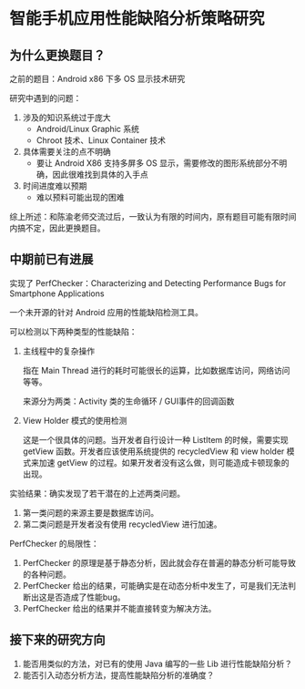 # 智能手机应用性能缺陷分析策略研究

## 为什么更换题目？
之前的题目：Android x86 下多 OS 显示技术研究

研究中遇到的问题：

1. 涉及的知识系统过于庞大
	+ Android/Linux Graphic 系统
	+ Chroot 技术、Linux Container 技术
2. 具体需要关注的点不明确
	+ 要让 Android X86 支持多屏多 OS 显示，需要修改的图形系统部分不明确，因此很难找到具体的入手点
3. 时间进度难以预期
	+ 难以预料可能出现的困难

综上所述：和陈渝老师交流过后，一致认为有限的时间内，原有题目可能有限时间内搞不定，因此更换题目。

## 中期前已有进展
实现了 PerfChecker：Characterizing and Detecting Performance Bugs for Smartphone Applications

一个未开源的针对 Android 应用的性能缺陷检测工具。

可以检测以下两种类型的性能缺陷：

1. 主线程中的复杂操作

	指在 Main Thread 进行的耗时可能很长的运算，比如数据库访问，网络访问等等。
	
	来源分为两类：Activity 类的生命循环 / GUI事件的回调函数
2. View Holder 模式的使用检测

	这是一个很具体的问题。当开发者自行设计一种 ListItem 的时候，需要实现 getView 函数。开发者应该使用系统提供的 recycledView 和 view holder 模式来加速 getView 的过程。如果开发者没有这么做，则可能造成卡顿现象的出现。

实验结果：确实发现了若干潜在的上述两类问题。

1. 第一类问题的来源主要是数据库访问。
2. 第二类问题是开发者没有使用 recycledView 进行加速。

PerfChecker 的局限性：

1. PerfChecker 的原理是基于静态分析，因此就会存在普遍的静态分析可能导致的各种问题。
2. PerfChecker 给出的结果，可能确实是在动态分析中发生了，可是我们无法判断出这是否造成了性能bug。
3. PerfChecker 给出的结果并不能直接转变为解决方法。

## 接下来的研究方向
1. 能否用类似的方法，对已有的使用 Java 编写的一些 Lib 进行性能缺陷分析？
2. 能否引入动态分析方法，提高性能缺陷分析的准确度？




